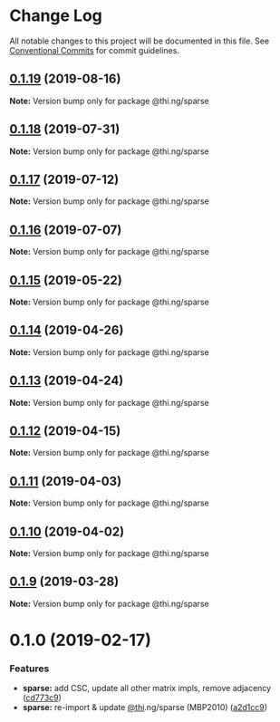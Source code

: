 # Change Log

All notable changes to this project will be documented in this file.
See [Conventional Commits](https://conventionalcommits.org) for commit guidelines.

## [0.1.19](https://github.com/thi-ng/umbrella/compare/@thi.ng/sparse@0.1.18...@thi.ng/sparse@0.1.19) (2019-08-16)

**Note:** Version bump only for package @thi.ng/sparse





## [0.1.18](https://github.com/thi-ng/umbrella/compare/@thi.ng/sparse@0.1.17...@thi.ng/sparse@0.1.18) (2019-07-31)

**Note:** Version bump only for package @thi.ng/sparse





## [0.1.17](https://github.com/thi-ng/umbrella/compare/@thi.ng/sparse@0.1.16...@thi.ng/sparse@0.1.17) (2019-07-12)

**Note:** Version bump only for package @thi.ng/sparse





## [0.1.16](https://github.com/thi-ng/umbrella/compare/@thi.ng/sparse@0.1.15...@thi.ng/sparse@0.1.16) (2019-07-07)

**Note:** Version bump only for package @thi.ng/sparse





## [0.1.15](https://github.com/thi-ng/umbrella/compare/@thi.ng/sparse@0.1.14...@thi.ng/sparse@0.1.15) (2019-05-22)

**Note:** Version bump only for package @thi.ng/sparse





## [0.1.14](https://github.com/thi-ng/umbrella/compare/@thi.ng/sparse@0.1.13...@thi.ng/sparse@0.1.14) (2019-04-26)

**Note:** Version bump only for package @thi.ng/sparse





## [0.1.13](https://github.com/thi-ng/umbrella/compare/@thi.ng/sparse@0.1.12...@thi.ng/sparse@0.1.13) (2019-04-24)

**Note:** Version bump only for package @thi.ng/sparse





## [0.1.12](https://github.com/thi-ng/umbrella/compare/@thi.ng/sparse@0.1.11...@thi.ng/sparse@0.1.12) (2019-04-15)

**Note:** Version bump only for package @thi.ng/sparse





## [0.1.11](https://github.com/thi-ng/umbrella/compare/@thi.ng/sparse@0.1.10...@thi.ng/sparse@0.1.11) (2019-04-03)

**Note:** Version bump only for package @thi.ng/sparse





## [0.1.10](https://github.com/thi-ng/umbrella/compare/@thi.ng/sparse@0.1.9...@thi.ng/sparse@0.1.10) (2019-04-02)

**Note:** Version bump only for package @thi.ng/sparse





## [0.1.9](https://github.com/thi-ng/umbrella/compare/@thi.ng/sparse@0.1.8...@thi.ng/sparse@0.1.9) (2019-03-28)

**Note:** Version bump only for package @thi.ng/sparse







# 0.1.0 (2019-02-17)


### Features

* **sparse:** add CSC, update all other matrix impls, remove adjacency ([cd773c9](https://github.com/thi-ng/umbrella/commit/cd773c9))
* **sparse:** re-import & update [@thi](https://github.com/thi).ng/sparse (MBP2010) ([a2d1cc9](https://github.com/thi-ng/umbrella/commit/a2d1cc9))
